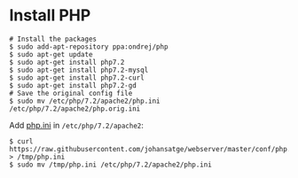 # Install PHP

```shell
# Install the packages
$ sudo add-apt-repository ppa:ondrej/php
$ sudo apt-get update
$ sudo apt-get install php7.2
$ sudo apt-get install php7.2-mysql
$ sudo apt-get install php7.2-curl
$ sudo apt-get install php7.2-gd
# Save the original config file
$ sudo mv /etc/php/7.2/apache2/php.ini /etc/php/7.2/apache2/php.orig.ini
```

Add [php.ini](conf/php.ini) in `/etc/php/7.2/apache2`:

```shell
$ curl https://raw.githubusercontent.com/johansatge/webserver/master/conf/php.ini > /tmp/php.ini
$ sudo mv /tmp/php.ini /etc/php/7.2/apache2/php.ini
```
